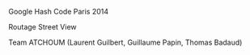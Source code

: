 Google Hash Code Paris 2014

Routage Street View

Team ATCHOUM (Laurent Guilbert, Guillaume Papin, Thomas Badaud)

